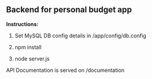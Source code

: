 ## Backend for personal budget app

**Instructions:**

1. Set MySQL DB config details in /app/config/db.config

1. npm install

1. node server.js

API Documentation is served on /documentation
